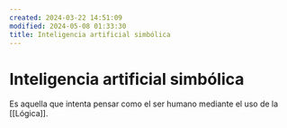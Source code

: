 ```yaml
---
created: 2024-03-22 14:51:09
modified: 2024-05-08 01:33:30
title: Inteligencia artificial simbólica
---
```


# Inteligencia artificial simbólica

Es aquella que intenta pensar como el ser humano mediante el uso de la [[Lógica]].

